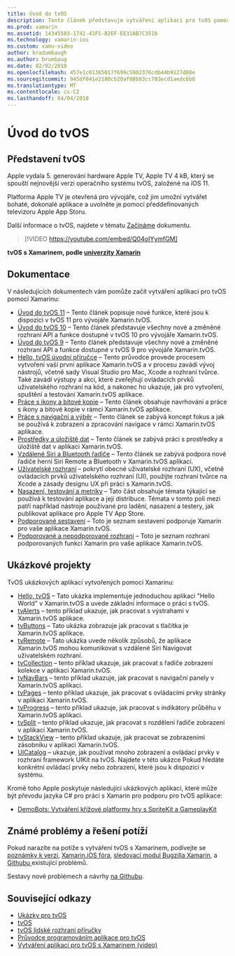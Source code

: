```yaml
---
title: Úvod do tvOS
description: Tento článek představuje vytváření aplikací pro tvOS pomocí Xamarinu.
ms.prod: xamarin
ms.assetid: 14345503-1742-41F5-B2EF-EE31AB7C3516
ms.technology: xamarin-ios
ms.custom: xamu-video
author: bradumbaugh
ms.author: brumbaug
ms.date: 02/02/2018
ms.openlocfilehash: 457e1c01365017f699c5902376cdb44b9127d88e
ms.sourcegitcommit: 945df041e2180cb20af08b83cc703ecd1aedc6b0
ms.translationtype: MT
ms.contentlocale: cs-CZ
ms.lasthandoff: 04/04/2018
---
```

# <a name="introduction-to-tvos"></a>Úvod do tvOS

## <a name="introducing-tvos"></a>Představení tvOS

Apple vydala 5. generování hardware Apple TV, Apple TV 4 kB, který se spouští nejnovější verzi operačního systému tvOS, založené na iOS 11.

Platforma Apple TV je otevřená pro vývojáře, což jim umožní vytvářet bohaté, dokonalé aplikace a uvolněte je pomocí předdefinovaných televizoru Apple App Storu.

Další informace o tvOS, najdete v tématu [Začínáme](~/ios/tvos/get-started/index.md) dokumentu.

> [!VIDEO https://youtube.com/embed/Q04oIYymfGM]

**tvOS s Xamarinem, podle [univerzity Xamarin](https://university.xamarin.com/)**

## <a name="documentation"></a>Dokumentace

V následujících dokumentech vám pomůže začít vytváření aplikací pro tvOS pomocí Xamarinu:

- [Úvod do tvOS 11](~/ios/tvos/platform/introduction-to-tvos11.md) – Tento článek popisuje nové funkce, které jsou k dispozici v tvOS 11 pro vývojáře Xamarin.tvOS.
- [Úvod do tvOS 10](~/ios/tvos/platform/introduction-to-tvos10/index.md) – Tento článek představuje všechny nové a změněné rozhraní API a funkce dostupné v tvOS 10 pro vývojáře Xamarin.tvOS.
- [Úvod do tvOS 9](~/ios/tvos/platform/tvos9.md) – Tento článek představuje všechny nové a změněné rozhraní API a funkce dostupné v tvOS 9 pro vývojáře Xamarin.tvOS. 
- [Hello, tvOS úvodní příručce](~/ios/tvos/get-started/hello-tvos.md) – Tento průvodce provede procesem vytvoření vaší první aplikace Xamarin.tvOS a v procesu zavádí vývoj nástrojů, včetně sady Visual Studio pro Mac, Xcode a rozhraní tvůrce. Také zavádí výstupy a akcí, které zveřejňují ovládacích prvků uživatelského rozhraní na kód, a nakonec ho ukazuje, jak pro vytvoření, spuštění a testování Xamarin.tvOS aplikace.
- [Práce s ikony a bitové kopie](~/ios/tvos/app-fundamentals/icons-images.md) – Tento článek obsahuje navrhování a práce s ikony a bitové kopie v rámci Xamarin.tvOS aplikace.
- [Práce s navigační a výběr](~/ios/tvos/app-fundamentals/navigation-focus.md) – Tento článek se zabývá koncept fokus a jak se používá k zobrazení a zpracování navigace v rámci Xamarin.tvOS aplikace.
- [Prostředky a úložiště dat](~/ios/tvos/app-fundamentals/resources-data-storage.md) – Tento článek se zabývá práci s prostředky a úložiště dat v aplikaci Xamarin.tvOS.
- [Vzdálené Siri a Bluetooth řadiče](~/ios/tvos/platform/remote-bluetooth.md) – Tento článek se zabývá podpora nové řadiče herní Siri Remote a Bluetooth v Xamarin.tvOS aplikací.
- [Uživatelské rozhraní](~/ios/tvos/user-interface/index.md) – pokrytí obecné uživatelské rozhraní (UX), včetně ovládacích prvků uživatelského rozhraní (UI), použijte rozhraní tvůrce na Xcode a zásady designu UX při práci s Xamarin.tvOS.
- [Nasazení, testování a metriky](~/ios/tvos/deploy-test/index.md) – Tato část obsahuje témata týkající se používá k testování aplikace a její distribuce. Témata v tomto poli mezi patří například nástroje používané pro ladění, nasazení a testery, jak publikovat aplikace pro Apple TV App Store.
- [Podporované sestavení](~/ios/tvos/internals/assemblies.md) – Toto je seznam sestavení podporuje Xamarin pro vaše aplikace Xamarin.tvOS.
- [Podporované a nepodporované rozhraní](~/ios/tvos/internals/frameworks.md) – Toto je seznam rozhraní podporovaných funkcí Xamarin pro vaše aplikace Xamarin.tvOS.

## <a name="sample-projects"></a>Ukázkové projekty

TvOS ukázkových aplikací vytvořených pomocí Xamarinu:

- [Hello, tvOS](https://developer.xamarin.com/samples/monotouch/tvos/Hello-tvOS/) – Tato ukázka implementuje jednoduchou aplikaci "Hello World" v Xamarin.tvOS a uvede základní informace o práci s tvOS.
- [tvAlerts](https://developer.xamarin.com/samples/monotouch/tvos/tvAlerts/) – tento příklad ukazuje, jak pracovat s výstrahami v Xamarin.tvOS aplikace.
- [tvButtons](https://developer.xamarin.com/samples/monotouch/tvos/tvButtons/) – Tato ukázka zobrazuje jak pracovat s tlačítka je Xamarin.tvOS aplikace.
- [tvRemote](https://developer.xamarin.com/samples/monotouch/tvos/tvRemote/) – Tato ukázka uvede několik způsobů, že aplikace Xamarin.tvOS mohou komunikovat s vzdálené Siri Navigovat uživatelském rozhraní.
- [tvCollection](https://developer.xamarin.com/samples/monotouch/tvos/tvCollection/) – tento příklad ukazuje, jak pracovat s řadiče zobrazení kolekce v aplikaci Xamarin.tvOS.
- [tvNavBars](https://developer.xamarin.com/samples/monotouch/tvos/tvNavBars/) – tento příklad ukazuje, jak pracovat s navigační panely v Xamarin.tvOS aplikaci.
- [tvPages](https://developer.xamarin.com/samples/monotouch/tvos/tvPages/) – tento příklad ukazuje, jak pracovat s ovládacími prvky stránky v aplikaci Xamarin.tvOS.
- [tvProgress](https://developer.xamarin.com/samples/monotouch/tvos/tvProgress/) – tento příklad ukazuje, jak pracovat s indikátory průběhu v Xamarin.tvOS aplikaci.
- [tvSplit](https://developer.xamarin.com/samples/monotouch/tvos/tvSplit/) – tento příklad ukazuje, jak pracovat s rozdělení řadiče zobrazení v aplikaci Xamarin.tvOS.
- [tvStackView](https://developer.xamarin.com/samples/monotouch/tvos/tvStackView/) – tento příklad ukazuje, jak pracovat se zobrazeními zásobníku v aplikaci Xamarin.tvOS.
- [UICatalog](https://developer.xamarin.com/samples/monotouch/tvos/UICatalog/) – ukazuje, jak používat mnoho zobrazení a ovládací prvky v rozhraní framework UIKit na tvOS. Najdete v této ukázce Pokud hledáte konkrétní ovládací prvky nebo zobrazení, které jsou k dispozici v systému.

Kromě toho Apple poskytuje následující ukázkových aplikací, které může být převodu jazyka C# pro práci s Xamarin pro podporu pro tvOS aplikace:

- [DemoBots: Vytváření křížové platformy hry s SpriteKit a GameplayKit](https://developer.apple.com/library/prerelease/tvos/samplecode/DemoBots/)

## <a name="known-issues-and-troubleshooting"></a>Známé problémy a řešení potíží

Pokud narazíte na potíže s vytváření tvOS s Xamarinem, podívejte se [poznámky k verzi](http://releases.xamarin.com/), [Xamarin.iOS fóra](https://forums.xamarin.com/categories/ios), [sledovací modul Bugzilla Xamarin](https://bugzilla.xamarin.com/query.cgi?product=iOS), a [Githubu ](https://github.com/xamarin/xamarin-macios/issues) existující problémů. 

Sestavy nové problémech a návrhy [na Githubu](https://github.com/xamarin/xamarin-macios/issues). 


## <a name="related-links"></a>Související odkazy

- [Ukázky pro tvOS](https://developer.xamarin.com/samples/tvos/all/)
- [tvOS](https://developer.apple.com/tvos/)
- [tvOS lidské rozhraní příručky](https://developer.apple.com/tvos/human-interface-guidelines/)
- [Průvodce programováním aplikace pro tvOS](https://developer.apple.com/library/prerelease/tvos/documentation/General/Conceptual/AppleTV_PG/)
- [Vytváření aplikací pro tvOS s Xamarinem (video)](https://university.xamarin.com/lightninglectures/tvos-with-xamarin)
